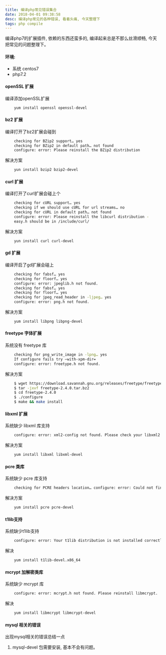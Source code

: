 ```yaml
---
title: 编译php常见错误集合
date: 2018-04-01 09:38:58
desc: 编译php常见的各种错误, 看着头痛, 今天整理下
tags: php compile
---
```


编译php7的扩展插件, 依赖的东西还蛮多的, 编译起来总是不那么丝滑顺畅, 今天把常见的问题整理下。

<!-- more -->

#### 环境:

- 系统 centos7
- php7.2

#### openSSL 扩展

编译添加openSSL扩展

```bash
    yum install openssl openssl-devel
```

#### bz2 扩展

编译打开了bz2扩展会碰到
```bash
    checking for BZip2 support… yes
    checking for BZip2 in default path… not found
    configure: error: Please reinstall the BZip2 distribution
```
解决方案
```bash
    yun install bzip2 bzip2-devel
```

#### curl 扩展

编译打开了curl扩展会碰上个
```bash
    checking for cURL support… yes
    checking if we should use cURL for url streams… no
    checking for cURL in default path… not found
    configure: error: Please reinstall the libcurl distribution -
    easy.h should be in /include/curl/
```
解决方案
```bash
    yun install curl curl-devel
```

#### gd 扩展

编译开启了gd扩展会碰上
```bash
    checking for fabsf… yes
    checking for floorf… yes
    configure: error: jpeglib.h not found.
    checking for fabsf… yes
    checking for floorf… yes
    checking for jpeg_read_header in -ljpeg… yes
    configure: error: png.h not found.
```
解决方案
```bash
    yum install libpng libpng-devel
```

#### freetype 字体扩展

系统没有 freetype 库
```bash
    checking for png_write_image in -lpng… yes
    If configure fails try –with-xpm-dir=
    configure: error: freetype.h not found.
```
解决方案
```bash
    $ wget https://download.savannah.gnu.org/releases/freetype/freetype-2.4.0.tar.bz2
    $ tar -jxvf freetype-2.4.0.tar.bz2
    $ cd freetype-2.4.0
    $ ./configure
    $ make && make install
```

#### libxml 扩展

系统缺少 libxml 库支持
```bash
    configure: error: xml2-config not found. Please check your libxml2 installation.
```
解决方案
```bash
    yum install libxml libxml-devel
```

#### pcre 类库

系统缺少 pcre 库支持
```bash
    checking for PCRE headers location… configure: error: Could not find pcre.h in /usr
```
解决方案
```bash
    yum install pcre pcre-devel
```

#### t1lib支持

系统缺少t1lib支持
```bash
    configure: error: Your t1lib distribution is not installed correctly. Please reinstall it.
```
解决
```bash
    yum install t1lib-devel.x86_64
```

#### mcrypt 加解密类库

系统缺少 mcrypt 库
```bash
    configure: error: mcrypt.h not found. Please reinstall libmcrypt.
```
解决
```bash
    yum install libmcrypt libmcrypt-devel
```

#### mysql 相关的错误

出现mysql相关的错误总结一点

1. mysql-devel 包需要安装, 基本不会有问题。


